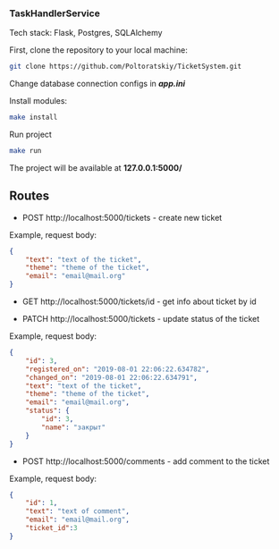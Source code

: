 ### TaskHandlerService

Tech stack: Flask, Postgres, SQLAlchemy

First, clone the repository to your local machine:

```bash
git clone https://github.com/Poltoratskiy/TicketSystem.git
```

Change database connection configs in ***app.ini***

Install modules:
```bash
make install
```

Run project
```bash
make run
```
The project will be available at **127.0.0.1:5000/**

## Routes
* POST http://localhost:5000/tickets - create new ticket

Example, request body:
```json
{
    "text": "text of the ticket",
    "theme": "theme of the ticket",
    "email": "email@mail.org"
}
```


* GET http://localhost:5000/tickets/id - get info about ticket by id

* PATCH http://localhost:5000/tickets - update status of the ticket

Example, request body:
```json
{
    "id": 3,
    "registered_on": "2019-08-01 22:06:22.634782",
    "changed_on": "2019-08-01 22:06:22.634791",
    "text": "text of the ticket",
    "theme": "theme of the ticket",
    "email": "email@mail.org",
    "status": {
        "id": 3,
        "name": "закрыт"
    }
}
```

* POST http://localhost:5000/comments - add comment to the ticket

Example, request body:
```json
{
    "id": 1,
    "text": "text of comment",
    "email": "email@mail.org",
    "ticket_id":3
}
```
